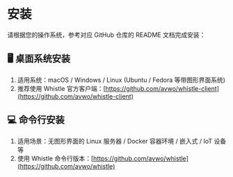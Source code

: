 # 安装

请根据您的操作系统，参考对应 GitHub 仓库的 README 文档完成安装：

## 🖥️ 桌面系统安装
1. 适用系统：macOS / Windows / Linux (Ubuntu / Fedora 等带图形界面系统)
2. 推荐使用 Whistle 官方客户端：[https://github.com/avwo/whistle-client](https://github.com/avwo/whistle-client)

## 💻 命令行安装
1. 适用场景：无图形界面的 Linux 服务器 / Docker 容器环境 / 嵌入式 / IoT 设备等
2. 使用 Whistle 命令行版本：[https://github.com/avwo/whistle](https://github.com/avwo/whistle)
